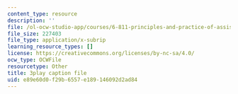 ```yaml
---
content_type: resource
description: ''
file: /ol-ocw-studio-app/courses/6-811-principles-and-practice-of-assistive-technology-fall-2014/e89e60d0f29b6557e189146092d2ad84_x18bMLW4eO4.srt
file_size: 227403
file_type: application/x-subrip
learning_resource_types: []
license: https://creativecommons.org/licenses/by-nc-sa/4.0/
ocw_type: OCWFile
resourcetype: Other
title: 3play caption file
uid: e89e60d0-f29b-6557-e189-146092d2ad84
---
```

